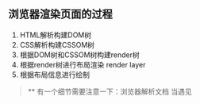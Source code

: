 ## 浏览器渲染页面的过程

1. HTML解析构建DOM树
2. CSS解析构建CSSOM树
3. 根据DOM树和CSSOM树构建render树
4. 根据render树进行布局渲染 render layer
5. 根据布局信息进行绘制

> ** 有一个细节需要注意一下：浏览器解析文档 当遇见<script>标签的时候会停止解析文档，
>
> 立即执行脚本，将脚本中改变DOM和CSS的地方解析出来，追加到DOM tree和 CSSOM 中去

